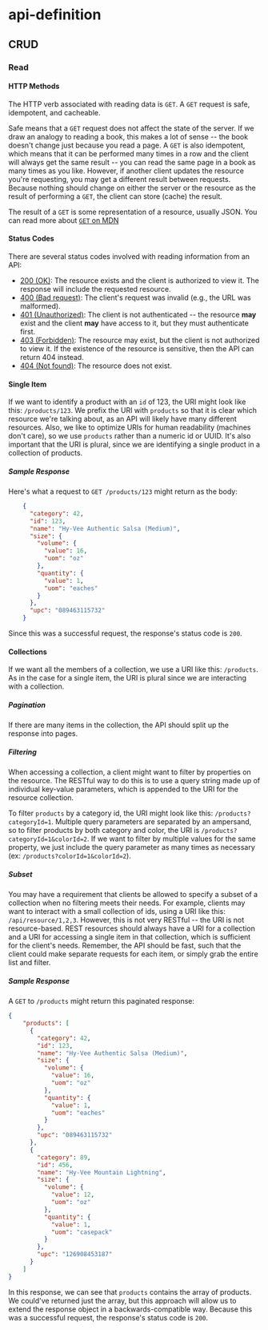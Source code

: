 # api-definition

## CRUD

### Read

#### HTTP Methods
The HTTP verb associated with reading data is `GET`. A `GET` request is safe, idempotent, and cacheable.

Safe means that a `GET` request does not affect the state of the server. If we draw an analogy to reading a book, this makes a lot of sense -- the book doesn't change just because you read a page. A `GET` is also idempotent, which means that it can be performed many times in a row and the client will always get the same result -- you can read the same page in a book as many times as you like. However, if another client updates the resource you're requesting, you may get a different result between requests. Because nothing should change on either the server or the resource as the result of performing a `GET`, the client can store (cache) the result. 

The result of a `GET` is some representation of a resource, usually JSON. You can read more about [`GET` on MDN](https://developer.mozilla.org/en-US/docs/Web/HTTP/Methods/GET)

#### Status Codes
There are several status codes involved with reading information from an API:

- [200 (OK)](https://developer.mozilla.org/en-US/docs/Web/HTTP/Status/200): The resource exists and the client is authorized to view it. The response will include the requested resource.
- [400 (Bad request)](https://developer.mozilla.org/en-US/docs/Web/HTTP/Status/400): The client's request was invalid (e.g., the URL was malformed).
- [401 (Unauthorized)](https://developer.mozilla.org/en-US/docs/Web/HTTP/Status/401): The client is not authenticated -- the resource **may** exist and the client **may** have access to it, but they must authenticate first.
- [403 (Forbidden)](https://developer.mozilla.org/en-US/docs/Web/HTTP/Status/403): The resource may exist, but the client is not authorized to view it. If the existence of the resource is sensitive, then the API can return 404 instead.
- [404 (Not found)](https://developer.mozilla.org/en-US/docs/Web/HTTP/Status/404): The resource does not exist. 

#### Single Item
If we want to identify a product with an `id` of 123, the URI might look like this: `/products/123`. We prefix the URI with `products` so that it is clear which resource we're talking about, as an API will likely have many different resources. Also, we like to optimize URIs for human readability (machines don't care), so we use `products` rather than a numeric id or UUID. It's also important that the URI is plural, since we are identifying a single product in a collection of products.

##### Sample Response
Here's what a request to `GET /products/123` might return as the body: 
```json
    {
      "category": 42,
      "id": 123,
      "name": "Hy-Vee Authentic Salsa (Medium)",
      "size": {
        "volume": {
          "value": 16,
          "uom": "oz"
        },
        "quantity": {
          "value": 1,
          "uom": "eaches"
        }
      },
      "upc": "089463115732"
    }
```
Since this was a successful request, the response's status code is `200`.

#### Collections
If we want all the members of a collection, we use a URI like this: `/products`. As in the case for a single item, the URI is plural since we are interacting with a collection.

##### Pagination
If there are many items in the collection, the API should split up the response into pages.

##### Filtering
When accessing a collection, a client might want to filter by properties on the resource. The RESTful way to do this is to use a query string made up of individual key-value parameters, which is appended to the URI for the resource collection. 

To filter `products` by a category id, the URI might look like this: `/products?categoryId=1`. Multiple query parameters are separated by an ampersand, so to filter products by both category and color, the URI is `/products?categoryId=1&colorId=2`. If we want to filter by multiple values for the same property, we just include the query parameter as many times as necessary (ex: `/products?colorId=1&colorId=2`).

##### Subset
You may have a requirement that clients be allowed to specify a subset of a collection when no filtering meets their needs.
For example, clients may want to interact with a small collection of ids, using a URI like this: `/api/resource/1,2,3`. However, this is not very RESTful -- the URI is not resource-based. REST resources should always have a URI for a collection and a URI for accessing a single item in that collection, which is sufficient for the client's needs. Remember, the API should be fast, such that the client could make separate requests for each item, or simply grab the entire list and filter.

##### Sample Response
A `GET` to `/products` might return this paginated response:
```json
{
    "products": [
      {
        "category": 42,
        "id": 123,
        "name": "Hy-Vee Authentic Salsa (Medium)",
        "size": {
          "volume": {
            "value": 16,
            "uom": "oz"
          },
          "quantity": {
            "value": 1,
            "uom": "eaches"
          }
        },
        "upc": "089463115732"
      },
      {
        "category": 89,
        "id": 456,
        "name": "Hy-Vee Mountain Lightning",
        "size": {
          "volume": {
            "value": 12,
            "uom": "oz"
          },
          "quantity": {
            "value": 1,
            "uom": "casepack"
          }
        },
        "upc": "126908453187"
      }
    ]
}
```
In this response, we can see that `products` contains the array of products. We could've returned just the array, but this approach will allow us to extend the response object in a backwards-compatible way. Because this was a successful request, the response's status code is `200`.
